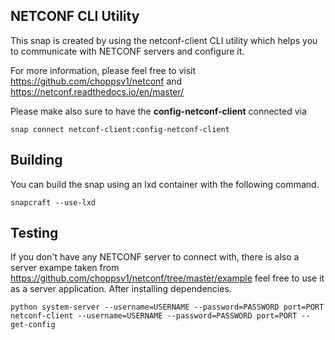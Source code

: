 ## NETCONF CLI Utility

This snap is created by using the netconf-client CLI utility which helps you to communicate with
NETCONF servers and configure it.

For more information, please feel free to visit
https://github.com/choppsv1/netconf and https://netconf.readthedocs.io/en/master/

Please make also sure to have the **config-netconf-client** connected via

    snap connect netconf-client:config-netconf-client


## Building

You can build the snap using an lxd container with the following command.

    snapcraft --use-lxd
    
 

## Testing

If you don't have any NETCONF server to connect with, there is also a server exampe taken from https://github.com/choppsv1/netconf/tree/master/example
feel free to use it as a server application. After installing dependencies.

    python system-server --username=USERNAME --password=PASSWORD port=PORT
    netconf-client --username=USERNAME --password=PASSWORD port=PORT --get-config